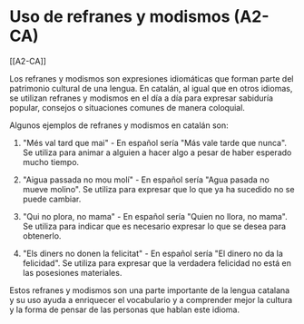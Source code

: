 # Uso de refranes y modismos (A2-CA)

[[A2-CA]]

Los refranes y modismos son expresiones idiomáticas que forman parte del patrimonio cultural de una lengua. En catalán, al igual que en otros idiomas, se utilizan refranes y modismos en el día a día para expresar sabiduría popular, consejos o situaciones comunes de manera coloquial.

Algunos ejemplos de refranes y modismos en catalán son:

1. "Més val tard que mai" - En español sería "Más vale tarde que nunca". Se utiliza para animar a alguien a hacer algo a pesar de haber esperado mucho tiempo.

2. "Aigua passada no mou molí" - En español sería "Agua pasada no mueve molino". Se utiliza para expresar que lo que ya ha sucedido no se puede cambiar.

3. "Qui no plora, no mama" - En español sería "Quien no llora, no mama". Se utiliza para indicar que es necesario expresar lo que se desea para obtenerlo.

4. "Els diners no donen la felicitat" - En español sería "El dinero no da la felicidad". Se utiliza para expresar que la verdadera felicidad no está en las posesiones materiales.

Estos refranes y modismos son una parte importante de la lengua catalana y su uso ayuda a enriquecer el vocabulario y a comprender mejor la cultura y la forma de pensar de las personas que hablan este idioma.
